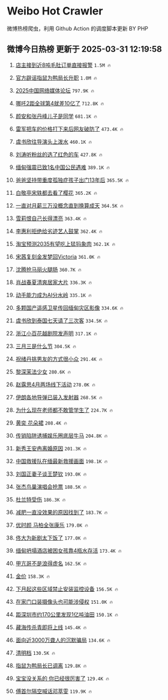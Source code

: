 # Weibo Hot Crawler 



微博热榜爬虫，利用 Github Action 的调度脚本更新 BY PHP 


## 微博今日热榜 更新于 2025-03-31 12:19:58 
1. [店主接到近8吨毛肚订单直接报警](https://s.weibo.com/weibo?q=%23%E5%BA%97%E4%B8%BB%E6%8E%A5%E5%88%B0%E8%BF%918%E5%90%A8%E6%AF%9B%E8%82%9A%E8%AE%A2%E5%8D%95%E7%9B%B4%E6%8E%A5%E6%8A%A5%E8%AD%A6%23&t=31&band_rank=1&Refer=top) `1.5M 🔥` 

1. [官方辟谣指鼠为鸭局长升职](https://s.weibo.com/weibo?q=%23%E5%AE%98%E6%96%B9%E8%BE%9F%E8%B0%A3%E6%8C%87%E9%BC%A0%E4%B8%BA%E9%B8%AD%E5%B1%80%E9%95%BF%E5%8D%87%E8%81%8C%23&t=31&band_rank=2&Refer=top) `1.0M 🔥` 

1. [2025中国网络媒体论坛](https://s.weibo.com/weibo?q=%232025%E4%B8%AD%E5%9B%BD%E7%BD%91%E7%BB%9C%E5%AA%92%E4%BD%93%E8%AE%BA%E5%9D%9B%23&t=31&band_rank=3&Refer=top) `797.9K 🔥` 

1. [哪吒2距全球第4就差10亿了](https://s.weibo.com/weibo?q=%23%E5%93%AA%E5%90%922%E8%B7%9D%E5%85%A8%E7%90%83%E7%AC%AC4%E5%B0%B1%E5%B7%AE10%E4%BA%BF%E4%BA%86%23&t=31&band_rank=4&Refer=top) `712.8K 🔥` 

1. [颜安和张丹峰儿子是同学](https://s.weibo.com/weibo?q=%E9%A2%9C%E5%AE%89%E5%92%8C%E5%BC%A0%E4%B8%B9%E5%B3%B0%E5%84%BF%E5%AD%90%E6%98%AF%E5%90%8C%E5%AD%A6&t=31&band_rank=5&Refer=top) `681.1K 🔥` 

1. [雷军把车的价格打下来后网友破防了](https://s.weibo.com/weibo?q=%23%E9%9B%B7%E5%86%9B%E6%8A%8A%E8%BD%A6%E7%9A%84%E4%BB%B7%E6%A0%BC%E6%89%93%E4%B8%8B%E6%9D%A5%E5%90%8E%E7%BD%91%E5%8F%8B%E7%A0%B4%E9%98%B2%E4%BA%86%23&t=31&band_rank=6&Refer=top) `473.4K 🔥` 

1. [虞书欣往导演头上泼水](https://s.weibo.com/weibo?q=%23%E8%99%9E%E4%B9%A6%E6%AC%A3%E5%BE%80%E5%AF%BC%E6%BC%94%E5%A4%B4%E4%B8%8A%E6%B3%BC%E6%B0%B4%23&t=31&band_rank=7&Refer=top) `460.1K 🔥` 

1. [刘涛听粉丝的选了红色的车](https://s.weibo.com/weibo?q=%23%E5%88%98%E6%B6%9B%E5%90%AC%E7%B2%89%E4%B8%9D%E7%9A%84%E9%80%89%E4%BA%86%E7%BA%A2%E8%89%B2%E7%9A%84%E8%BD%A6%23&t=31&band_rank=8&Refer=top) `427.8K 🔥` 

1. [缅甸强震已致1名中国公民遇难](https://s.weibo.com/weibo?q=%23%E7%BC%85%E7%94%B8%E5%BC%BA%E9%9C%87%E5%B7%B2%E8%87%B41%E5%90%8D%E4%B8%AD%E5%9B%BD%E5%85%AC%E6%B0%91%E9%81%87%E9%9A%BE%23&t=31&band_rank=9&Refer=top) `389.1K 🔥` 

1. [爸爸坚持带重度孤独症孩子出门13年后](https://s.weibo.com/weibo?q=%23%E7%88%B8%E7%88%B8%E5%9D%9A%E6%8C%81%E5%B8%A6%E9%87%8D%E5%BA%A6%E5%AD%A4%E7%8B%AC%E7%97%87%E5%AD%A9%E5%AD%90%E5%87%BA%E9%97%A813%E5%B9%B4%E5%90%8E%23&t=31&band_rank=10&Refer=top) `365.5K 🔥` 

1. [白敬亭宋轶都去看了樱花](https://s.weibo.com/weibo?q=%23%E7%99%BD%E6%95%AC%E4%BA%AD%E5%AE%8B%E8%BD%B6%E9%83%BD%E5%8E%BB%E7%9C%8B%E4%BA%86%E6%A8%B1%E8%8A%B1%23&t=31&band_rank=11&Refer=top) `365.2K 🔥` 

1. [一直对月薪三万没概念直到换算成天](https://s.weibo.com/weibo?q=%E4%B8%80%E7%9B%B4%E5%AF%B9%E6%9C%88%E8%96%AA%E4%B8%89%E4%B8%87%E6%B2%A1%E6%A6%82%E5%BF%B5%E7%9B%B4%E5%88%B0%E6%8D%A2%E7%AE%97%E6%88%90%E5%A4%A9&t=31&band_rank=12&Refer=top) `364.5K 🔥` 

1. [雪莉恨自己长得漂亮](https://s.weibo.com/weibo?q=%23%E9%9B%AA%E8%8E%89%E6%81%A8%E8%87%AA%E5%B7%B1%E9%95%BF%E5%BE%97%E6%BC%82%E4%BA%AE%23&t=31&band_rank=13&Refer=top) `363.4K 🔥` 

1. [李惠利拒绝给劣迹艺人鼓掌](https://s.weibo.com/weibo?q=%23%E6%9D%8E%E6%83%A0%E5%88%A9%E6%8B%92%E7%BB%9D%E7%BB%99%E5%8A%A3%E8%BF%B9%E8%89%BA%E4%BA%BA%E9%BC%93%E6%8E%8C%23&t=31&band_rank=14&Refer=top) `362.4K 🔥` 

1. [淘宝预测2035有望吃上猛犸象肉](https://s.weibo.com/weibo?q=%23%E6%B7%98%E5%AE%9D%E9%A2%84%E6%B5%8B2035%E6%9C%89%E6%9C%9B%E5%90%83%E4%B8%8A%E7%8C%9B%E7%8A%B8%E8%B1%A1%E8%82%89%23&t=31&band_rank=15&Refer=top) `362.1K 🔥` 

1. [宋茜复刻金发梦回Victoria](https://s.weibo.com/weibo?q=%23%E5%AE%8B%E8%8C%9C%E5%A4%8D%E5%88%BB%E9%87%91%E5%8F%91%E6%A2%A6%E5%9B%9EVictoria%23&t=31&band_rank=16&Refer=top) `361.0K 🔥` 

1. [沈腾抢马丽火腿肠](https://s.weibo.com/weibo?q=%E6%B2%88%E8%85%BE%E6%8A%A2%E9%A9%AC%E4%B8%BD%E7%81%AB%E8%85%BF%E8%82%A0&t=31&band_rank=17&Refer=top) `360.7K 🔥` 

1. [肖战春夏清爽居家大片](https://s.weibo.com/weibo?q=%23%E8%82%96%E6%88%98%E6%98%A5%E5%A4%8F%E6%B8%85%E7%88%BD%E5%B1%85%E5%AE%B6%E5%A4%A7%E7%89%87%23&t=31&band_rank=18&Refer=top) `336.3K 🔥` 

1. [动手能力成为AI分水岭](https://s.weibo.com/weibo?q=%23%E5%8A%A8%E6%89%8B%E8%83%BD%E5%8A%9B%E6%88%90%E4%B8%BAAI%E5%88%86%E6%B0%B4%E5%B2%AD%23&t=31&band_rank=19&Refer=top) `335.1K 🔥` 

1. [多颗国产遥感卫星传回缅甸灾区影像](https://s.weibo.com/weibo?q=%23%E5%A4%9A%E9%A2%97%E5%9B%BD%E4%BA%A7%E9%81%A5%E6%84%9F%E5%8D%AB%E6%98%9F%E4%BC%A0%E5%9B%9E%E7%BC%85%E7%94%B8%E7%81%BE%E5%8C%BA%E5%BD%B1%E5%83%8F%23&t=31&band_rank=20&Refer=top) `334.6K 🔥` 

1. [虞书欣到泰国七天请了三次客](https://s.weibo.com/weibo?q=%23%E8%99%9E%E4%B9%A6%E6%AC%A3%E5%88%B0%E6%B3%B0%E5%9B%BD%E4%B8%83%E5%A4%A9%E8%AF%B7%E4%BA%86%E4%B8%89%E6%AC%A1%E5%AE%A2%23&t=31&band_rank=21&Refer=top) `334.5K 🔥` 

1. [浙江小百花越剧院发声明](https://s.weibo.com/weibo?q=%23%E6%B5%99%E6%B1%9F%E5%B0%8F%E7%99%BE%E8%8A%B1%E8%B6%8A%E5%89%A7%E9%99%A2%E5%8F%91%E5%A3%B0%E6%98%8E%23&t=31&band_rank=22&Refer=top) `317.1K 🔥` 

1. [三月三是什么节](https://s.weibo.com/weibo?q=%23%E4%B8%89%E6%9C%88%E4%B8%89%E6%98%AF%E4%BB%80%E4%B9%88%E8%8A%82%23&t=31&band_rank=23&Refer=top) `304.5K 🔥` 

1. [祝绪丹挑男友的方式很小众](https://s.weibo.com/weibo?q=%E7%A5%9D%E7%BB%AA%E4%B8%B9%E6%8C%91%E7%94%B7%E5%8F%8B%E7%9A%84%E6%96%B9%E5%BC%8F%E5%BE%88%E5%B0%8F%E4%BC%97&t=31&band_rank=24&Refer=top) `291.4K 🔥` 

1. [黎深茉法少女](https://s.weibo.com/weibo?q=%E9%BB%8E%E6%B7%B1%E8%8C%89%E6%B3%95%E5%B0%91%E5%A5%B3&t=31&band_rank=25&Refer=top) `280.6K 🔥` 

1. [赵露思4月两场线下活动](https://s.weibo.com/weibo?q=%23%E8%B5%B5%E9%9C%B2%E6%80%9D4%E6%9C%88%E4%B8%A4%E5%9C%BA%E7%BA%BF%E4%B8%8B%E6%B4%BB%E5%8A%A8%23&t=31&band_rank=26&Refer=top) `278.0K 🔥` 

1. [伊朗各地导弹已装入发射器](https://s.weibo.com/weibo?q=%23%E4%BC%8A%E6%9C%97%E5%90%84%E5%9C%B0%E5%AF%BC%E5%BC%B9%E5%B7%B2%E8%A3%85%E5%85%A5%E5%8F%91%E5%B0%84%E5%99%A8%23&t=31&band_rank=27&Refer=top) `268.5K 🔥` 

1. [为什么现在老师都不敢管学生了](https://s.weibo.com/weibo?q=%23%E4%B8%BA%E4%BB%80%E4%B9%88%E7%8E%B0%E5%9C%A8%E8%80%81%E5%B8%88%E9%83%BD%E4%B8%8D%E6%95%A2%E7%AE%A1%E5%AD%A6%E7%94%9F%E4%BA%86%23&t=31&band_rank=28&Refer=top) `224.7K 🔥` 

1. [黄奕 花朵裙](https://s.weibo.com/weibo?q=%E9%BB%84%E5%A5%95%20%E8%8A%B1%E6%9C%B5%E8%A3%99&t=31&band_rank=29&Refer=top) `208.4K 🔥` 

1. [传销陷阱诱捕娱乐圈底层牛马](https://s.weibo.com/weibo?q=%23%E4%BC%A0%E9%94%80%E9%99%B7%E9%98%B1%E8%AF%B1%E6%8D%95%E5%A8%B1%E4%B9%90%E5%9C%88%E5%BA%95%E5%B1%82%E7%89%9B%E9%A9%AC%23&t=31&band_rank=30&Refer=top) `204.8K 🔥` 

1. [新秀王安冉离婚原因](https://s.weibo.com/weibo?q=%E6%96%B0%E7%A7%80%E7%8E%8B%E5%AE%89%E5%86%89%E7%A6%BB%E5%A9%9A%E5%8E%9F%E5%9B%A0&t=31&band_rank=31&Refer=top) `201.3K 🔥` 

1. [中国救援队在缅最新救援画面](https://s.weibo.com/weibo?q=%23%E4%B8%AD%E5%9B%BD%E6%95%91%E6%8F%B4%E9%98%9F%E5%9C%A8%E7%BC%85%E6%9C%80%E6%96%B0%E6%95%91%E6%8F%B4%E7%94%BB%E9%9D%A2%23&t=31&band_rank=32&Refer=top) `198.1K 🔥` 

1. [刘国正妻子谈王楚钦](https://s.weibo.com/weibo?q=%23%E5%88%98%E5%9B%BD%E6%AD%A3%E5%A6%BB%E5%AD%90%E8%B0%88%E7%8E%8B%E6%A5%9A%E9%92%A6%23&t=31&band_rank=33&Refer=top) `193.0K 🔥` 

1. [张杰鸟巢演唱会抢票](https://s.weibo.com/weibo?q=%E5%BC%A0%E6%9D%B0%E9%B8%9F%E5%B7%A2%E6%BC%94%E5%94%B1%E4%BC%9A%E6%8A%A2%E7%A5%A8&t=31&band_rank=34&Refer=top) `188.5K 🔥` 

1. [杜兰特受伤](https://s.weibo.com/weibo?q=%23%E6%9D%9C%E5%85%B0%E7%89%B9%E5%8F%97%E4%BC%A4%23&t=31&band_rank=35&Refer=top) `186.3K 🔥` 

1. [减肥一直没效果的原因找到了](https://s.weibo.com/weibo?q=%23%E5%87%8F%E8%82%A5%E4%B8%80%E7%9B%B4%E6%B2%A1%E6%95%88%E6%9E%9C%E7%9A%84%E5%8E%9F%E5%9B%A0%E6%89%BE%E5%88%B0%E4%BA%86%23&t=31&band_rank=36&Refer=top) `183.7K 🔥` 

1. [优时颜 马柏全张康乐](https://s.weibo.com/weibo?q=%E4%BC%98%E6%97%B6%E9%A2%9C%20%E9%A9%AC%E6%9F%8F%E5%85%A8%E5%BC%A0%E5%BA%B7%E4%B9%90&t=31&band_rank=37&Refer=top) `179.0K 🔥` 

1. [佟大为新剧太下饭了](https://s.weibo.com/weibo?q=%E4%BD%9F%E5%A4%A7%E4%B8%BA%E6%96%B0%E5%89%A7%E5%A4%AA%E4%B8%8B%E9%A5%AD%E4%BA%86&t=31&band_rank=38&Refer=top) `177.0K 🔥` 

1. [缅甸坍塌酒店被困女孩靠4瓶水存活](https://s.weibo.com/weibo?q=%23%E7%BC%85%E7%94%B8%E5%9D%8D%E5%A1%8C%E9%85%92%E5%BA%97%E8%A2%AB%E5%9B%B0%E5%A5%B3%E5%AD%A9%E9%9D%A04%E7%93%B6%E6%B0%B4%E5%AD%98%E6%B4%BB%23&t=31&band_rank=39&Refer=top) `173.4K 🔥` 

1. [甲亢哥不是浪得虚名](https://s.weibo.com/weibo?q=%E7%94%B2%E4%BA%A2%E5%93%A5%E4%B8%8D%E6%98%AF%E6%B5%AA%E5%BE%97%E8%99%9A%E5%90%8D&t=31&band_rank=40&Refer=top) `162.5K 🔥` 

1. [金价](https://s.weibo.com/weibo?q=%E9%87%91%E4%BB%B7&t=31&band_rank=41&Refer=top) `158.3K 🔥` 

1. [下月起这些区域禁止安装监控设备](https://s.weibo.com/weibo?q=%23%E4%B8%8B%E6%9C%88%E8%B5%B7%E8%BF%99%E4%BA%9B%E5%8C%BA%E5%9F%9F%E7%A6%81%E6%AD%A2%E5%AE%89%E8%A3%85%E7%9B%91%E6%8E%A7%E8%AE%BE%E5%A4%87%23&t=31&band_rank=42&Refer=top) `156.5K 🔥` 

1. [在家门口装摄像头也可能涉侵权](https://s.weibo.com/weibo?q=%23%E5%9C%A8%E5%AE%B6%E9%97%A8%E5%8F%A3%E8%A3%85%E6%91%84%E5%83%8F%E5%A4%B4%E4%B9%9F%E5%8F%AF%E8%83%BD%E6%B6%89%E4%BE%B5%E6%9D%83%23&t=31&band_rank=43&Refer=top) `151.0K 🔥` 

1. [距深圳市约170公里发现1亿吨油田](https://s.weibo.com/weibo?q=%23%E8%B7%9D%E6%B7%B1%E5%9C%B3%E5%B8%82%E7%BA%A6170%E5%85%AC%E9%87%8C%E5%8F%91%E7%8E%B01%E4%BA%BF%E5%90%A8%E6%B2%B9%E7%94%B0%23&t=31&band_rank=44&Refer=top) `150.1K 🔥` 

1. [藏海传杀青即将上线](https://s.weibo.com/weibo?q=%23%E8%97%8F%E6%B5%B7%E4%BC%A0%E6%9D%80%E9%9D%92%E5%8D%B3%E5%B0%86%E4%B8%8A%E7%BA%BF%23&t=31&band_rank=45&Refer=top) `145.4K 🔥` 

1. [面向近3000万聋人的沉默骗局](https://s.weibo.com/weibo?q=%E9%9D%A2%E5%90%91%E8%BF%913000%E4%B8%87%E8%81%8B%E4%BA%BA%E7%9A%84%E6%B2%89%E9%BB%98%E9%AA%97%E5%B1%80&t=31&band_rank=46&Refer=top) `134.6K 🔥` 

1. [清明档](https://s.weibo.com/weibo?q=%E6%B8%85%E6%98%8E%E6%A1%A3&t=31&band_rank=47&Refer=top) `130.5K 🔥` 

1. [指鼠为鸭局长已调离](https://s.weibo.com/weibo?q=%23%E6%8C%87%E9%BC%A0%E4%B8%BA%E9%B8%AD%E5%B1%80%E9%95%BF%E5%B7%B2%E8%B0%83%E7%A6%BB%23&t=31&band_rank=48&Refer=top) `129.8K 🔥` 

1. [宝宝没关系的 你已经很厉害了](https://s.weibo.com/weibo?q=%E5%AE%9D%E5%AE%9D%E6%B2%A1%E5%85%B3%E7%B3%BB%E7%9A%84%20%E4%BD%A0%E5%B7%B2%E7%BB%8F%E5%BE%88%E5%8E%89%E5%AE%B3%E4%BA%86&t=31&band_rank=49&Refer=top) `129.4K 🔥` 

1. [傅首尔隔空喊话邓萃雯](https://s.weibo.com/weibo?q=%E5%82%85%E9%A6%96%E5%B0%94%E9%9A%94%E7%A9%BA%E5%96%8A%E8%AF%9D%E9%82%93%E8%90%83%E9%9B%AF&t=31&band_rank=50&Refer=top) `119.9K 🔥` 

